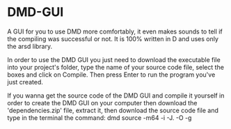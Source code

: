 # DMD-GUI
A GUI for you to use DMD more comfortably, it even makes sounds to tell if the compiling was successful or not. It is 100% written in D and uses only the arsd library.

In order to use the DMD GUI you just need to download the executable file into your project's folder, type the name of your source code file, select the boxes and click on Compile. Then press Enter to run the program you've just created.

If you wanna get the source code of the DMD GUI and compile it yourself in order to create the DMD GUI on your computer then download the 'dependencies.zip' file, extract it, then download the source code file and type in the terminal the command: dmd source -m64 -i -J. -O -g
